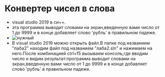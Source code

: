 # Конвертер чисел в слова
- visual studio 2019 в си++.
- эта программа выводит словами на экран,введенную вами число от 1 до 9999 и в конце добавляет слово 'рубль' в правильном падеже.
- ![нужный](https://user-images.githubusercontent.com/90550031/142729613-439f6c81-8cd7-49d9-8241-1e5cde712979.png)
- В visual studio 2019 можно открыть файл.В папке под названием "лаба2" находим файл под названием "лаба2.sln" и нажимаем на него.После комбинацией ctrl+f5 вызываем консоль,где вводим число и видим результат:программа выводит словами на экран,введенную вами число от 1 до 9999 и в конце добавляет слово 'рубль' в правильном падеже.
